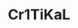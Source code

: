 ---
title: Cr1TiKaL
crosslinks:
- forsen
- hiphopheads
- TheOfficialPodcast
- Speedruns
- runescape
---